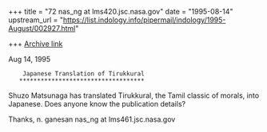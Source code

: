 +++
title = "72 nas_ng at lms420.jsc.nasa.gov"
date = "1995-08-14"
upstream_url = "https://list.indology.info/pipermail/indology/1995-August/002927.html"

+++
[Archive link](https://list.indology.info/pipermail/indology/1995-August/002927.html)



Aug 14, 1995


        Japanese Translation of Tirukkural
       ***********************************

Shuzo Matsunaga has translated Tirukkural, the Tamil classic of morals,
into Japanese. Does anyone know the publication details?

Thanks,
n. ganesan
nas_ng at lms461.jsc.nasa.gov









